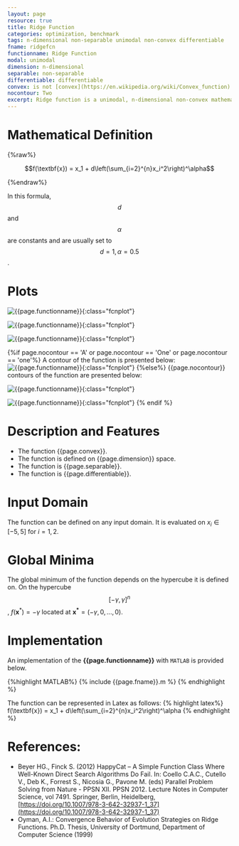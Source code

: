 ```yaml
---
layout: page
resource: true
title: Ridge Function
categories: optimization, benchmark
tags: n-dimensional non-separable unimodal non-convex differentiable
fname: ridgefcn
functionname: Ridge Function
modal: unimodal
dimension: n-dimensional
separable: non-separable
differentiable: differentiable
convex: is not [convex](https://en.wikipedia.org/wiki/Convex_function)
nocontour: Two
excerpt: Ridge function is a unimodal, n-dimensional non-convex mathematical function widely used for testing optimization algorithms
---
```


# Mathematical Definition

{%raw%}

$$f(\textbf{x}) = x_1 + d\left(\sum_{i=2}^{n}x_i^2\right)^\alpha$$

{%endraw%}

In this formula, $$d$$ and $$\alpha$$ are constants and are usually set to $$d = 1, \alpha=0.5$$.

# Plots
![{{page.functionname}}]({{site.baseurl}}/benchmarkfcns/plots/{{page.fname}}.png){:class="fcnplot"}

![{{page.functionname}}]({{site.baseurl}}/benchmarkfcns/plots/{{page.fname}}_2.png){:class="fcnplot"}

![{{page.functionname}}]({{site.baseurl}}/benchmarkfcns/plots/{{page.fname}}_3.png){:class="fcnplot"}


{%if page.nocontour == 'A' or page.nocontour == 'One' or page.nocontour == 'one'%}
A contour of the function is presented below:
![{{page.functionname}}]({{site.baseurl}}/benchmarkfcns/plots/{{page.fname}}_contour.png){:class="fcnplot"}
{%else%}
{{page.nocontour}} contours of the function are presented below:

![{{page.functionname}}]({{site.baseurl}}/benchmarkfcns/plots/{{page.fname}}_contour.png){:class="fcnplot"}

![{{page.functionname}}]({{site.baseurl}}/benchmarkfcns/plots/{{page.fname}}_contour_2.png){:class="fcnplot"}
{% endif %}

# Description and Features
* The function {{page.convex}}.
* The function is defined on {{page.dimension}} space.
* The function is {{page.separable}}.
* The function is {{page.differentiable}}.

# Input Domain
The function can be defined on any input domain. It is evaluated on $x_i \in [-5, 5]$ for $i=1, 2$.

# Global Minima
The global minimum of the function depends on the hypercube it is defined on. On the hypercube $$[-\gamma, \gamma]^n$$, $f(\textbf{x}^{\ast})= -\gamma$ located at $\mathbf{x^\ast}=(-\gamma, 0, ..., 0)$.

# Implementation
An implementation of the **{{page.functionname}}** with `MATLAB` is provided below. 

{%highlight MATLAB%}
{% include {{page.fname}}.m %}
{% endhighlight %}

The function can be represented in Latex as follows:
{% highlight latex%}
f(\textbf{x}) = x_1 + d\left(\sum_{i=2}^{n}x_i^2\right)^\alpha
{% endhighlight %}


# References:
* Beyer HG., Finck S. (2012) HappyCat – A Simple Function Class Where Well-Known Direct Search Algorithms Do Fail. In: Coello C.A.C., Cutello V., Deb K., Forrest S., Nicosia G., Pavone M. (eds) Parallel Problem Solving from Nature - PPSN XII. PPSN 2012. Lecture Notes in Computer Science, vol 7491. Springer, Berlin, Heidelberg, [https://doi.org/10.1007/978-3-642-32937-1_37](https://doi.org/10.1007/978-3-642-32937-1_37)
* Oyman, A.I.: Convergence Behavior of Evolution Strategies on Ridge Functions. Ph.D. Thesis, University of Dortmund, Department of Computer Science (1999)

